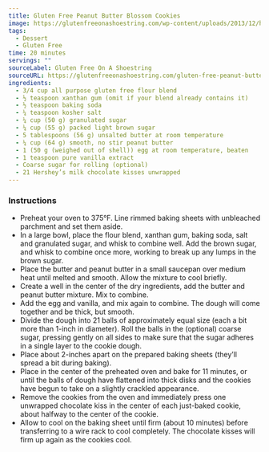 ```yaml
---
title: Gluten Free Peanut Butter Blossom Cookies
image: https://glutenfreeonashoestring.com/wp-content/uploads/2013/12/hero-peanut-butter-blossom-cookies.jpg
tags:
  - Dessert
  - Gluten Free
time: 20 minutes
servings: ""
sourceLabel: Gluten Free On A Shoestring
sourceURL: https://glutenfreeonashoestring.com/gluten-free-peanut-butter-blossom-cookies/
ingredients:
  - 3/4 cup all purpose gluten free flour blend
  - ½ teaspoon xanthan gum (omit if your blend already contains it)
  - ½ teaspoon baking soda
  - ¼ teaspoon kosher salt
  - ¼ cup (50 g) granulated sugar
  - ¼ cup (55 g) packed light brown sugar
  - 5 tablespoons (56 g) unsalted butter at room temperature
  - ¼ cup (64 g) smooth, no stir peanut butter
  - 1 (50 g (weighed out of shell)) egg at room temperature, beaten
  - 1 teaspoon pure vanilla extract
  - Coarse sugar for rolling (optional)
  - 21 Hershey’s milk chocolate kisses unwrapped
---
```



### Instructions

* Preheat your oven to 375°F. Line rimmed baking sheets with unbleached parchment and set them aside.
* In a large bowl, place the flour blend, xanthan gum, baking soda, salt and granulated sugar, and whisk to combine well. Add the brown sugar, and whisk to combine once more, working to break up any lumps in the brown sugar.
* Place the butter and peanut butter in a small saucepan over medium heat until melted and smooth. Allow the mixture to cool briefly.
* Create a well in the center of the dry ingredients, add the butter and peanut butter mixture. Mix to combine.
* Add the egg and vanilla, and mix again to combine. The dough will come together and be thick, but smooth.
* Divide the dough into 21 balls of approximately equal size (each a bit more than 1-inch in diameter). Roll the balls in the (optional) coarse sugar, pressing gently on all sides to make sure that the sugar adheres in a single layer to the cookie dough.
* Place about 2-inches apart on the prepared baking sheets (they’ll spread a bit during baking).
* Place in the center of the preheated oven and bake for 11 minutes, or until the balls of dough have flattened into thick disks and the cookies have begun to take on a slightly crackled appearance.
* Remove the cookies from the oven and immediately press one unwrapped chocolate kiss in the center of each just-baked cookie, about halfway to the center of the cookie.
* Allow to cool on the baking sheet until firm (about 10 minutes) before transferring to a wire rack to cool completely. The chocolate kisses will firm up again as the cookies cool.